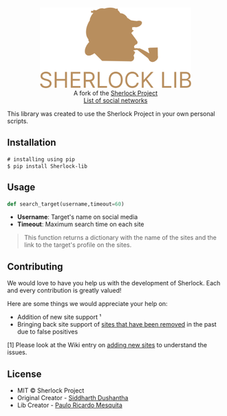<p align=center>
  <br>
  <img width="70%" height="70%" src="./images/sherlock-lib-logo.svg">
  <br>
  <span>A fork of the <a href="https://github.com/sherlock-project/sherlock">Sherlock Project</a></span>
  <br>
  <a href="https://github.com/sherlock-project/sherlock/blob/master/sites.md">List of social networks</a>
  <br>
</p>

This library was created to use the Sherlock Project in your own personal scripts.


## Installation

```console
# installing using pip
$ pip install Sherlock-lib
```

## Usage

```python
def search_target(username,timeout=60)
```

- **Username**: Target's name on social media
- **Timeout**: Maximum search time on each site

> This function returns a dictionary with the name of the sites and the link to the target's profile on the sites.


## Contributing
We would love to have you help us with the development of Sherlock. Each and every contribution is greatly valued!

Here are some things we would appreciate your help on:
- Addition of new site support ¹
- Bringing back site support of [sites that have been removed](removed_sites.md) in the past due to false positives

[1] Please look at the Wiki entry on [adding new sites](https://github.com/sherlock-project/sherlock/wiki/Adding-Sites-To-Sherlock)
to understand the issues.



## License

- MIT © Sherlock Project<br/>
- Original Creator - [Siddharth Dushantha](https://github.com/sdushantha)
- Lib Creator - [Paulo Ricardo Mesquita](https://github.com/PaPaPaulitos)
